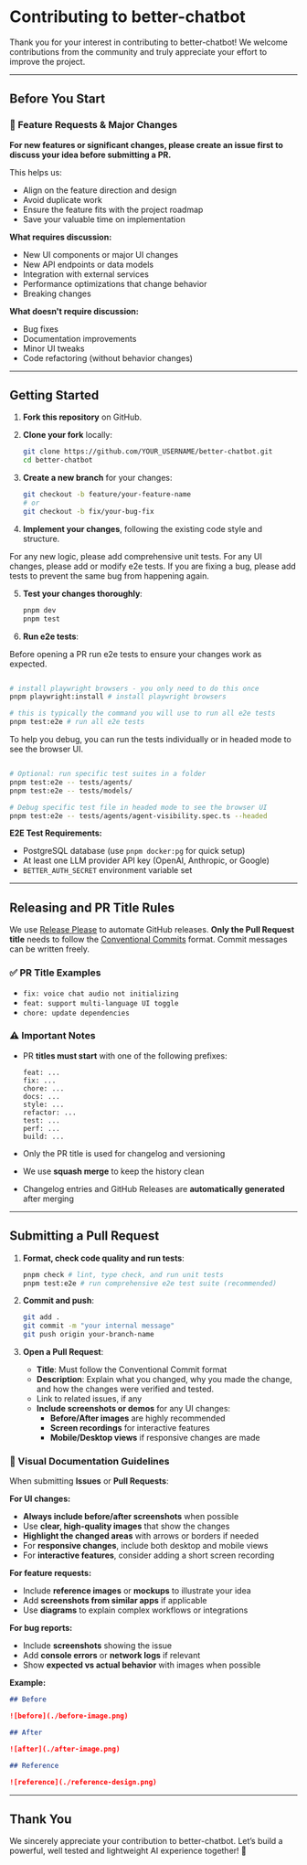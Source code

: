 # Contributing to better-chatbot

Thank you for your interest in contributing to better-chatbot! We welcome contributions from the community and truly appreciate your effort to improve the project.

---

## Before You Start

### 🚨 Feature Requests & Major Changes

**For new features or significant changes, please create an issue first to discuss your idea before submitting a PR.**

This helps us:

- Align on the feature direction and design
- Avoid duplicate work
- Ensure the feature fits with the project roadmap
- Save your valuable time on implementation

**What requires discussion:**

- New UI components or major UI changes
- New API endpoints or data models
- Integration with external services
- Performance optimizations that change behavior
- Breaking changes

**What doesn't require discussion:**

- Bug fixes
- Documentation improvements
- Minor UI tweaks
- Code refactoring (without behavior changes)

---

## Getting Started

1. **Fork this repository** on GitHub.

2. **Clone your fork** locally:

   ```bash
   git clone https://github.com/YOUR_USERNAME/better-chatbot.git
   cd better-chatbot
   ```

3. **Create a new branch** for your changes:

   ```bash
   git checkout -b feature/your-feature-name
   # or
   git checkout -b fix/your-bug-fix
   ```

4. **Implement your changes**, following the existing code style and structure.

For any new logic, please add comprehensive unit tests. For any UI changes, please add or modify e2e tests.
If you are fixing a bug, please add tests to prevent the same bug from happening again.

5. **Test your changes thoroughly**:

   ```bash
   pnpm dev
   pnpm test
   ```

6. **Run e2e tests**:

Before opening a PR run e2e tests to ensure your changes work as expected.

```bash

# install playwright browsers - you only need to do this once
pnpm playwright:install # install playwright browsers

# this is typically the command you will use to run all e2e tests
pnpm test:e2e # run all e2e tests
```

To help you debug, you can run the tests individually or in headed mode to see the browser UI.

```bash

# Optional: run specific test suites in a folder
pnpm test:e2e -- tests/agents/
pnpm test:e2e -- tests/models/

# Debug specific test file in headed mode to see the browser UI
pnpm test:e2e -- tests/agents/agent-visibility.spec.ts --headed
```

**E2E Test Requirements:**

- PostgreSQL database (use `pnpm docker:pg` for quick setup)
- At least one LLM provider API key (OpenAI, Anthropic, or Google)
- `BETTER_AUTH_SECRET` environment variable set

---

## Releasing and PR Title Rules

We use [Release Please](https://github.com/googleapis/release-please) to automate GitHub releases.
**Only the Pull Request title** needs to follow the [Conventional Commits](https://www.conventionalcommits.org/) format. Commit messages can be written freely.

### ✅ PR Title Examples

- `fix: voice chat audio not initializing`
- `feat: support multi-language UI toggle`
- `chore: update dependencies`

### ⚠️ Important Notes

- PR **titles must start** with one of the following prefixes:

  ```
  feat: ...
  fix: ...
  chore: ...
  docs: ...
  style: ...
  refactor: ...
  test: ...
  perf: ...
  build: ...
  ```

- Only the PR title is used for changelog and versioning

- We use **squash merge** to keep the history clean

- Changelog entries and GitHub Releases are **automatically generated** after merging

---

## Submitting a Pull Request

1. **Format, check code quality and run tests**:

   ```bash
   pnpm check # lint, type check, and run unit tests
   pnpm test:e2e # run comprehensive e2e test suite (recommended)
   ```

2. **Commit and push**:

   ```bash
   git add .
   git commit -m "your internal message"
   git push origin your-branch-name
   ```

3. **Open a Pull Request**:

   - **Title**: Must follow the Conventional Commit format
   - **Description**: Explain what you changed, why you made the change, and how the changes were verified and tested.
   - Link to related issues, if any
   - **Include screenshots or demos** for any UI changes:
     - **Before/After images** are highly recommended
     - **Screen recordings** for interactive features
     - **Mobile/Desktop views** if responsive changes are made

### 📸 Visual Documentation Guidelines

When submitting **Issues** or **Pull Requests**:

**For UI changes:**

- **Always include before/after screenshots** when possible
- Use **clear, high-quality images** that show the changes
- **Highlight the changed areas** with arrows or borders if needed
- For **responsive changes**, include both desktop and mobile views
- For **interactive features**, consider adding a short screen recording

**For feature requests:**

- Include **reference images** or **mockups** to illustrate your idea
- Add **screenshots from similar apps** if applicable
- Use **diagrams** to explain complex workflows or integrations

**For bug reports:**

- Include **screenshots** showing the issue
- Add **console errors** or **network logs** if relevant
- Show **expected vs actual behavior** with images when possible

**Example:**

```markdown
## Before

![before](./before-image.png)

## After

![after](./after-image.png)

## Reference

![reference](./reference-design.png)
```

---

## Thank You

We sincerely appreciate your contribution to better-chatbot.
Let’s build a powerful, well tested and lightweight AI experience together! 🚀
